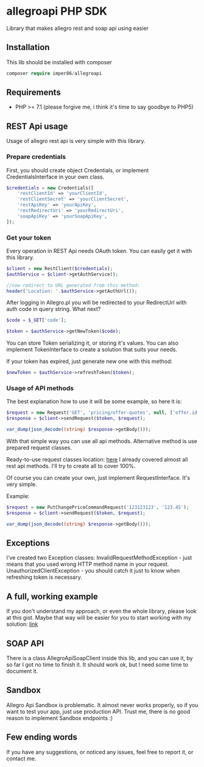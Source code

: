 # allegroapi PHP SDK
Library that makes allegro rest and soap api using easier

## Installation
This lib should be installed with composer
```php
composer require imper86/allegroapi
```

## Requirements
* PHP >= 7.1 (please forgive me, i think it's time to say goodbye to PHP5)

## REST Api usage
Usage of allegro rest api is very simple with this library.

### Prepare credentials
First, you should create object Credentials, or implement CredentialsInterface in your own class.
```php
$credentials = new Credentials([
    'restClientId' => 'yourClientId',
    'restClientSecret' => 'yourClientSecret',
    'restApiKey' => 'yourApiKey',
    'restRedirectUri' => 'yourRedirectUri',
    'soapApiKey' => 'yourSoapApiKey',
]);
```

### Get your token
Every operation in REST Api needs OAuth token. You can easily get it with this library.
```php
$client = new RestClient($credentials);
$authService = $client->getAuthService();

//now redirect to URL generated from this method:
header('Location: '.$authService->getAuthUrl());
```

After logging in Allegro.pl you will be redirected to your RedirectUrl with auth code in query string.
What next?

```php
$code = $_GET['code'];

$token = $authService->getNewToken($code);
```

You can store Token serializing it, or storing it's values. You can also implement TokenInterface to create a solution that suits your needs.

If your token has expired, just generate new one with this method:

```php
$newToken = $authService->refreshToken($token);
```

### Usage of API methods
The best explanation how to use it will be some example, so here it is:

```php
$request = new Request('GET', 'pricing/offer-quotes', null, ['offer.id' => '123123123']);
$response = $client->sendRequest($token, $request);

var_dump(json_decode((string) $response->getBody()));
```

With that simple way you can use all api methods. Alternative method is use prepared request classes.

Ready-to-use request classes location: [here](src/Imper86/AllegroApi/Rest/Model/Request)
I already covered almost all rest api methods. I'll try to create all to cover 100%.

Of course you can create your own, just implement RequestInterface. It's very simple.

Example:
```php
$request = new PutChangePriceCommandRequest('123123123', '123.45');
$response = $client->sendRequest($token, $request);

var_dump(json_decode((string) $response->getBody()));
```

## Exceptions
I've created two Exception classes:
InvalidRequestMethodException - just means that you used wrong HTTP method name in your request.
UnauthorizedClientException - you should catch it just to know when refreshing token is necessary.

## A full, working example
If you don't understand my approach, or even the whole library, please look at this gist. Maybe
that way will be easier for you to start working with my solution: [link](https://gist.github.com/imper86/c3dffb37e33621e673829c5412720502)

## SOAP API
There is a class AllegroApiSoapClient inside this lib, and you can use it, by so far I got no time to finish it.
It should work ok, but I need some time to document it.

## Sandbox
Allegro Api Sandbox is problematic. It almost never works properly, so if you want to test your app, just use production API. Trust me, there is no good reason to implement Sandbox endpoints :)

## Few ending words
If you have any suggestions, or noticed any issues, feel free to report it, or contact me.
